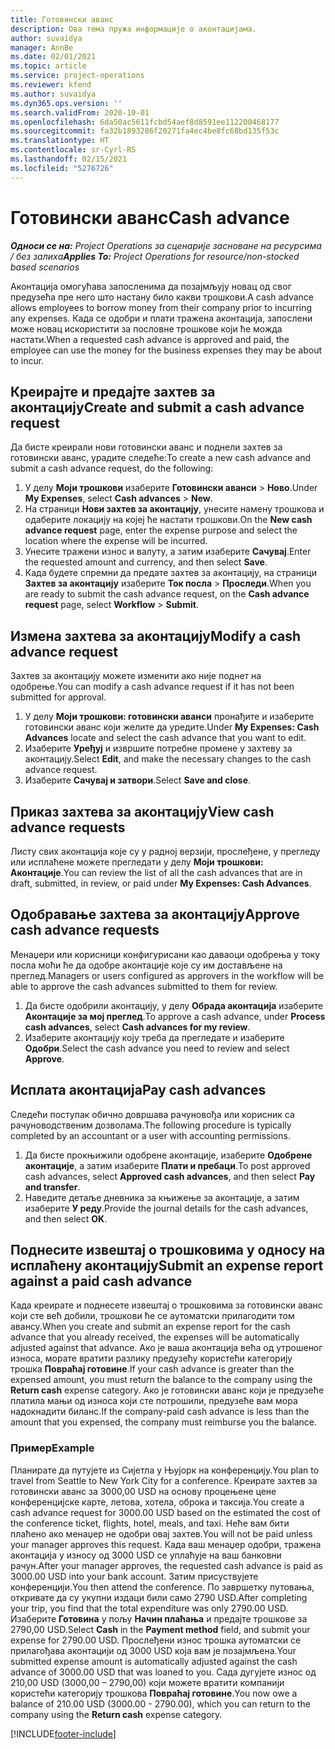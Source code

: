 ```yaml
---
title: Готовински аванс
description: Ова тема пружа информације о аконтацијама.
author: suvaidya
manager: AnnBe
ms.date: 02/01/2021
ms.topic: article
ms.service: project-operations
ms.reviewer: kfend
ms.author: suvaidya
ms.dyn365.ops.version: ''
ms.search.validFrom: 2020-10-01
ms.openlocfilehash: 6da50ac5611fcbd54aef8d8591ee112200468177
ms.sourcegitcommit: fa32b1893286f20271fa4ec4be8fc68bd135f53c
ms.translationtype: HT
ms.contentlocale: sr-Cyrl-RS
ms.lasthandoff: 02/15/2021
ms.locfileid: "5276726"
---
```

# <a name="cash-advance"></a><span data-ttu-id="3f762-103">Готовински аванс</span><span class="sxs-lookup"><span data-stu-id="3f762-103">Cash advance</span></span>

<span data-ttu-id="3f762-104">_**Односи се на:** Project Operations за сценарије засноване на ресурсима / без залиха_</span><span class="sxs-lookup"><span data-stu-id="3f762-104">_**Applies To:** Project Operations for resource/non-stocked based scenarios_</span></span>

<span data-ttu-id="3f762-105">Аконтација омогућава запосленима да позајмљују новац од свог предузећа пре него што настану било какви трошкови.</span><span class="sxs-lookup"><span data-stu-id="3f762-105">A cash advance allows employees to borrow money from their company prior to incurring any expenses.</span></span> <span data-ttu-id="3f762-106">Када се одобри и плати тражена аконтација, запослени може новац искористити за пословне трошкове који ће можда настати.</span><span class="sxs-lookup"><span data-stu-id="3f762-106">When a requested cash advance is approved and paid, the employee can use the money for the business expenses they may be about to incur.</span></span> 

## <a name="create-and-submit-a-cash-advance-request"></a><span data-ttu-id="3f762-107">Креирајте и предајте захтев за аконтацију</span><span class="sxs-lookup"><span data-stu-id="3f762-107">Create and submit a cash advance request</span></span>
<span data-ttu-id="3f762-108">Да бисте креирали нови готовински аванс и поднели захтев за готовински аванс, урадите следеће:</span><span class="sxs-lookup"><span data-stu-id="3f762-108">To create a new cash advance and submit a cash advance request, do the following:</span></span> 

1. <span data-ttu-id="3f762-109">У делу **Моји трошкови** изаберите **Готовински аванси** > **Ново**.</span><span class="sxs-lookup"><span data-stu-id="3f762-109">Under **My Expenses**, select **Cash advances** > **New**.</span></span> 
2. <span data-ttu-id="3f762-110">На страници **Нови захтев за аконтацију**, унесите намену трошкова и одаберите локацију на којеј ће настати трошкови.</span><span class="sxs-lookup"><span data-stu-id="3f762-110">On the **New cash advance request** page, enter the expense purpose and select the location where the expense will be incurred.</span></span>
3. <span data-ttu-id="3f762-111">Унесите тражени износ и валуту, а затим изаберите **Сачувај**.</span><span class="sxs-lookup"><span data-stu-id="3f762-111">Enter the requested amount and currency, and then select **Save**.</span></span> 
4. <span data-ttu-id="3f762-112">Када будете спремни да предате захтев за аконтацију, на страници **Захтев за аконтацију** изаберите **Ток посла** > **Проследи**.</span><span class="sxs-lookup"><span data-stu-id="3f762-112">When you are ready to submit the cash advance request, on the **Cash advance request** page, select **Workflow** > **Submit**.</span></span>

## <a name="modify-a-cash-advance-request"></a><span data-ttu-id="3f762-113">Измена захтева за аконтацију</span><span class="sxs-lookup"><span data-stu-id="3f762-113">Modify a cash advance request</span></span>

<span data-ttu-id="3f762-114">Захтев за аконтацију можете изменити ако није поднет на одобрење.</span><span class="sxs-lookup"><span data-stu-id="3f762-114">You can modify a cash advance request if it has not been submitted for approval.</span></span>

1. <span data-ttu-id="3f762-115">У делу **Моји трошкови: готовински аванси** пронађите и изаберите готовински аванс који желите да уредите.</span><span class="sxs-lookup"><span data-stu-id="3f762-115">Under **My Expenses: Cash Advances** locate and select the cash advance that you want to edit.</span></span>
2. <span data-ttu-id="3f762-116">Изаберите **Уређуј** и извршите потребне промене у захтеву за аконтацију.</span><span class="sxs-lookup"><span data-stu-id="3f762-116">Select **Edit**, and make the necessary changes to the cash advance request.</span></span> 
3. <span data-ttu-id="3f762-117">Изаберите **Сачувај и затвори**.</span><span class="sxs-lookup"><span data-stu-id="3f762-117">Select **Save and close**.</span></span>


## <a name="view-cash-advance-requests"></a><span data-ttu-id="3f762-118">Приказ захтева за аконтацију</span><span class="sxs-lookup"><span data-stu-id="3f762-118">View cash advance requests</span></span>
<span data-ttu-id="3f762-119">Листу свих аконтација које су у радној верзији, прослеђене, у прегледу или исплаћене можете прегледати у делу **Моји трошкови: Аконтације**.</span><span class="sxs-lookup"><span data-stu-id="3f762-119">You can review the list of all the cash advances that are in draft, submitted, in review, or paid under **My Expenses: Cash Advances**.</span></span> 

## <a name="approve-cash-advance-requests"></a><span data-ttu-id="3f762-120">Одобравање захтева за аконтацију</span><span class="sxs-lookup"><span data-stu-id="3f762-120">Approve cash advance requests</span></span>

<span data-ttu-id="3f762-121">Менаџери или корисници конфигурисани као даваоци одобрења у току посла моћи ће да одобре аконтације које су им достављене на преглед.</span><span class="sxs-lookup"><span data-stu-id="3f762-121">Managers or users configured as approvers in the workflow will be able to approve the cash advances submitted to them for review.</span></span> 

1. <span data-ttu-id="3f762-122">Да бисте одобрили аконтацију, у делу **Обрада аконтација** изаберите **Аконтације за мој преглед**.</span><span class="sxs-lookup"><span data-stu-id="3f762-122">To approve a cash advance, under **Process cash advances**, select **Cash advances for my review**.</span></span>
2. <span data-ttu-id="3f762-123">Изаберите аконтацију коју треба да прегледате и изаберите **Одобри**.</span><span class="sxs-lookup"><span data-stu-id="3f762-123">Select the cash advance you need to review and select **Approve**.</span></span>  

## <a name="pay-cash-advances"></a><span data-ttu-id="3f762-124">Исплата аконтација</span><span class="sxs-lookup"><span data-stu-id="3f762-124">Pay cash advances</span></span> 
<span data-ttu-id="3f762-125">Следећи поступак обично довршава рачуновођа или корисник са рачуноводственим дозволама.</span><span class="sxs-lookup"><span data-stu-id="3f762-125">The following procedure is typically completed by an accountant or a user with accounting permissions.</span></span>

1. <span data-ttu-id="3f762-126">Да бисте прокњижили одобрене аконтације, изаберите **Одобрене аконтације**, а затим изаберите **Плати и пребаци**.</span><span class="sxs-lookup"><span data-stu-id="3f762-126">To post approved cash advances, select **Approved cash advances**, and then select **Pay and transfer**.</span></span>  
2. <span data-ttu-id="3f762-127">Наведите детаље дневника за књижење за аконтације, а затим изаберите **У реду**.</span><span class="sxs-lookup"><span data-stu-id="3f762-127">Provide the journal details for the cash advances, and then select **OK**.</span></span> 

## <a name="submit-an-expense-report-against-a-paid-cash-advance"></a><span data-ttu-id="3f762-128">Поднесите извештај о трошковима у односу на исплаћену аконтацију</span><span class="sxs-lookup"><span data-stu-id="3f762-128">Submit an expense report against a paid cash advance</span></span> 

<span data-ttu-id="3f762-129">Када креирате и поднесете извештај о трошковима за готовински аванс који сте већ добили, трошкови ће се аутоматски прилагодити том авансу.</span><span class="sxs-lookup"><span data-stu-id="3f762-129">When you create and submit an expense report for the cash advance that you already received, the expenses will be automatically adjusted against that advance.</span></span> <span data-ttu-id="3f762-130">Ако је ваша аконтација већа од утрошеног износа, морате вратити разлику предузећу користећи категорију трошка **Повраћај готовине**.</span><span class="sxs-lookup"><span data-stu-id="3f762-130">If your cash advance is greater than the expensed amount, you must return the balance to the company using the **Return cash** expense category.</span></span> <span data-ttu-id="3f762-131">Ако је готовински аванс који је предузеће платила мањи од износа који сте потрошили, предузеће вам мора надокнадити биланс.</span><span class="sxs-lookup"><span data-stu-id="3f762-131">If the company-paid cash advance is less than the amount that you expensed, the company must reimburse you the balance.</span></span> 

### <a name="example"></a><span data-ttu-id="3f762-132">Пример</span><span class="sxs-lookup"><span data-stu-id="3f762-132">Example</span></span>
<span data-ttu-id="3f762-133">Планирате да путујете из Сијетла у Њујорк на конференцију.</span><span class="sxs-lookup"><span data-stu-id="3f762-133">You plan to travel from Seattle to New York City for a conference.</span></span> <span data-ttu-id="3f762-134">Креирате захтев за готовински аванс за 3000,00 USD на основу процењене цене конференцијске карте, летова, хотела, оброка и таксија.</span><span class="sxs-lookup"><span data-stu-id="3f762-134">You create a cash advance request for 3000.00 USD based on the estimated the cost of the conference ticket, flights, hotel, meals, and taxi.</span></span> <span data-ttu-id="3f762-135">Неће вам бити плаћено ако менаџер не одобри овај захтев.</span><span class="sxs-lookup"><span data-stu-id="3f762-135">You will not be paid unless your manager approves this request.</span></span> <span data-ttu-id="3f762-136">Када ваш менаџер одобри, тражена аконтација у износу од 3000 USD се уплаћује на ваш банковни рачун.</span><span class="sxs-lookup"><span data-stu-id="3f762-136">After your manager approves, the requested cash advance is paid as 3000.00 USD into your bank account.</span></span> <span data-ttu-id="3f762-137">Затим присуствујете конференцији.</span><span class="sxs-lookup"><span data-stu-id="3f762-137">You then attend the conference.</span></span> <span data-ttu-id="3f762-138">По завршетку путовања, откривате да су укупни издаци били само 2790 USD.</span><span class="sxs-lookup"><span data-stu-id="3f762-138">After completing your trip, you find that the total expenditure was only 2790.00 USD.</span></span> <span data-ttu-id="3f762-139">Изаберите **Готовина** у пољу **Начин плаћања** и предајте трошкове за 2790,00 USD.</span><span class="sxs-lookup"><span data-stu-id="3f762-139">Select **Cash** in the **Payment method** field, and submit your expense for 2790.00 USD.</span></span> <span data-ttu-id="3f762-140">Прослеђени износ трошка аутоматски се прилагођава аконтацији од 3000 USD која вам је позајмљена.</span><span class="sxs-lookup"><span data-stu-id="3f762-140">Your submitted expense amount is automatically adjusted against the cash advance of 3000.00 USD that was loaned to you.</span></span> <span data-ttu-id="3f762-141">Сада дугујете износ од 210,00 USD (3000,00 – 2790,00) који можете вратити компанији користећи категорију трошкова **Повраћај готовине**.</span><span class="sxs-lookup"><span data-stu-id="3f762-141">You now owe a balance of 210.00 USD (3000.00 - 2790.00), which you can return to the company using the **Return cash** expense category.</span></span>



[!INCLUDE[footer-include](../includes/footer-banner.md)]